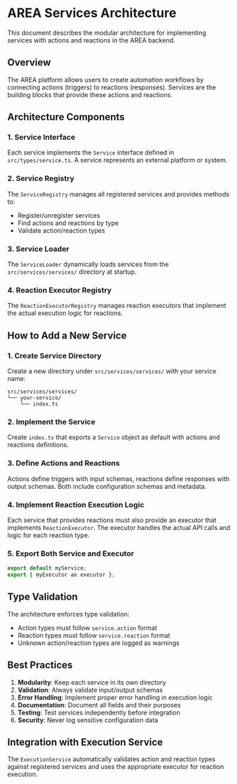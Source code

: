 # AREA Services Architecture

This document describes the modular architecture for implementing services with
actions and reactions in the AREA backend.

## Overview

The AREA platform allows users to create automation workflows by connecting
actions (triggers) to reactions (responses). Services are the building blocks
that provide these actions and reactions.

## Architecture Components

### 1. Service Interface

Each service implements the `Service` interface defined in
`src/types/service.ts`. A service represents an external platform or system.

### 2. Service Registry

The `ServiceRegistry` manages all registered services and provides methods to:

- Register/unregister services
- Find actions and reactions by type
- Validate action/reaction types

### 3. Service Loader

The `ServiceLoader` dynamically loads services from the `src/services/services/`
directory at startup.

### 4. Reaction Executor Registry

The `ReactionExecutorRegistry` manages reaction executors that implement the
actual execution logic for reactions.

## How to Add a New Service

### 1. Create Service Directory

Create a new directory under `src/services/services/` with your service name:

```
src/services/services/
└── your-service/
    └── index.ts
```

### 2. Implement the Service

Create `index.ts` that exports a `Service` object as default with actions and
reactions definitions.

### 3. Define Actions and Reactions

Actions define triggers with input schemas, reactions define responses with
output schemas. Both include configuration schemas and metadata.

### 4. Implement Reaction Execution Logic

Each service that provides reactions must also provide an executor that
implements `ReactionExecutor`. The executor handles the actual API calls and
logic for each reaction type.

### 5. Export Both Service and Executor

```typescript
export default myService;
export { myExecutor as executor };
```

## Type Validation

The architecture enforces type validation:

- Action types must follow `service.action` format
- Reaction types must follow `service.reaction` format
- Unknown action/reaction types are logged as warnings

## Best Practices

1. **Modularity**: Keep each service in its own directory
2. **Validation**: Always validate input/output schemas
3. **Error Handling**: Implement proper error handling in execution logic
4. **Documentation**: Document all fields and their purposes
5. **Testing**: Test services independently before integration
6. **Security**: Never log sensitive configuration data

## Integration with Execution Service

The `ExecutionService` automatically validates action and reaction types against
registered services and uses the appropriate executor for reaction execution.
